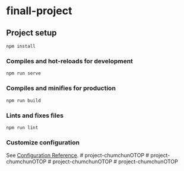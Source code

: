 # finall-project

## Project setup
```
npm install
```

### Compiles and hot-reloads for development
```
npm run serve
```

### Compiles and minifies for production
```
npm run build
```

### Lints and fixes files
```
npm run lint
```

### Customize configuration
See [Configuration Reference](https://cli.vuejs.org/config/).
#   p r o j e c t - c h u m c h u n O T O P  
 #   p r o j e c t - c h u m c h u n O T O P  
 #   p r o j e c t - c h u m c h u n O T O P  
 #   p r o j e c t - c h u m c h u n O T O P  
 